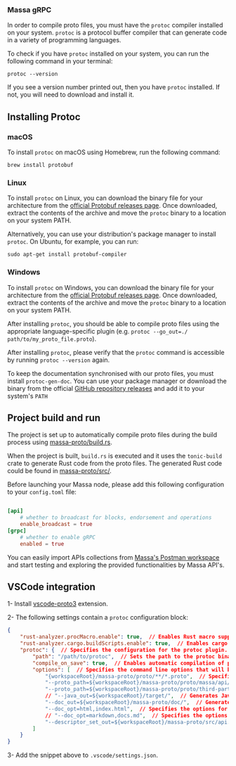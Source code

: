 <!-- Copyright (c) 2023 MASSA LABS <info@massa.net> -->

### Massa gRPC

In order to compile proto files, you must have the `protoc` compiler installed on your system. `protoc` is a protocol buffer compiler that can generate code in a variety of programming languages.

To check if you have `protoc` installed on your system, you can run the following command in your terminal:

```
protoc --version
```

If you see a version number printed out, then you have `protoc` installed. If not, you will need to download and install it.

Installing Protoc
-----------------

### macOS

To install `protoc` on macOS using Homebrew, run the following command:

```
brew install protobuf
```

### Linux

To install `protoc` on Linux, you can download the binary file for your architecture from the [official Protobuf releases page](https://github.com/protocolbuffers/protobuf/releases). Once downloaded, extract the contents of the archive and move the `protoc` binary to a location on your system PATH.

Alternatively, you can use your distribution's package manager to install `protoc`. On Ubuntu, for example, you can run:

```
sudo apt-get install protobuf-compiler
```

### Windows

To install `protoc` on Windows, you can download the binary file for your architecture from the [official Protobuf releases page](https://github.com/protocolbuffers/protobuf/releases). Once downloaded, extract the contents of the archive and move the `protoc` binary to a location on your system PATH.

After installing `protoc`, you should be able to compile proto files using the appropriate language-specific plugin (e.g. `protoc --go_out=./ path/to/my_proto_file.proto`).


After installing `protoc`, please verify that the `protoc` command is accessible by running `protoc --version` again.


To keep the documentation synchronised with our proto files, you must install `protoc-gen-doc`. You can use your package manager or download the binary from the official [GitHub repository releases](https://github.com/pseudomuto/protoc-gen-doc/releases) and add it to your system's `PATH`


Project build and run
---------------------

The project is set up to automatically compile proto files during the build process using 
[massa-proto/build.rs](../massa-proto/build.rs).

When the project is built, `build.rs` is executed and it uses the `tonic-build` crate to generate Rust code from the proto files. The generated Rust code could be found in [massa-proto/src/](../massa-proto/src/).


Before launching your Massa node, please add this following configuration to your `config.toml` file:

```toml

[api]
    # whether to broadcast for blocks, endorsement and operations
    enable_broadcast = true
[grpc]
    # whether to enable gRPC
    enabled = true
```

You can easily import APIs collections from [Massa's Postman workspace](https://www.postman.com/massalabs) and start testing and exploring the provided functionalities by Massa API's.


VSCode integration
------------------

1- Install [vscode-proto3](https://marketplace.visualstudio.com/items?itemName=zxh404.vscode-proto3) extension.

2- The following settings contain a `protoc` configuration block:

```json
{
    "rust-analyzer.procMacro.enable": true,  // Enables Rust macro support for the Rust Analyzer extension.
    "rust-analyzer.cargo.buildScripts.enable": true,  // Enables cargo build scripts for the Rust Analyzer extension.
    "protoc": {  // Specifies the configuration for the protoc plugin.
        "path": "/path/to/protoc",  // Sets the path to the protoc binary that will be used to compile the protobuf files.
        "compile_on_save": true,  // Enables automatic compilation of protobuf files when they are saved.
        "options": [  // Specifies the command line options that will be passed to protoc.
            "{workspaceRoot}/massa-proto/proto/**/*.proto",  // Specifies the path to the protobuf files that should be compiled.
            "--proto_path=${workspaceRoot}/massa-proto/proto/massa/api/v1",  // Specifies the directory to search for imported protobuf files.
            "--proto_path=${workspaceRoot}/massa-proto/proto/third-party",  // Specifies the directory to search for imported third-party protobuf files.
            // "--java_out=${workspaceRoot}/target/",  // Generates Java code from the protobuf files.
            "--doc_out=${workspaceRoot}/massa-proto/doc/",  // Generates documentation in HTML/markdown format from the protobuf files.
            "--doc_opt=html,index.html",  // Specifies the options for generating the HTML documentation.
            // "--doc_opt=markdown,docs.md",  // Specifies the options for generating the markdown documentation.
            "--descriptor_set_out=${workspaceRoot}/massa-proto/src/api.bin"  // Generates a binary descriptor set for the protobuf files which is used for server reflection.
        ]
    }
}

```

3- Add the snippet above to `.vscode/settings.json`.

